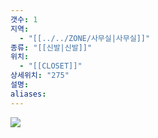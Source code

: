 ```yaml
---
갯수: 1
지역:
  - "[[../../ZONE/사무실|사무실]]"
종류: "[[신발|신발]]"
위치:
  - "[[CLOSET]]"
상세위치: "275"
설명: 
aliases:
---
```

![](http://192.168.50.22/devices/250315_IMG_0009.jpg)


